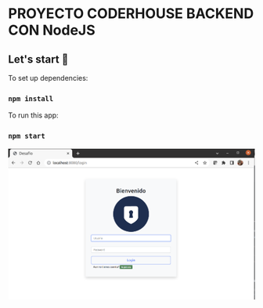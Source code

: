 # PROYECTO CODERHOUSE BACKEND CON NodeJS

## Let's start 🚀

To set up dependencies:
### `npm install`

To run this app:
### `npm start`

![Login](./images/login.png)

